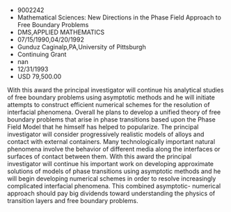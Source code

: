 
* 9002242
* Mathematical Sciences: New Directions in the Phase Field Approach to Free Boundary Problems
* DMS,APPLIED MATHEMATICS
* 07/15/1990,04/20/1992
* Gunduz Caginalp,PA,University of Pittsburgh
* Continuing Grant
* nan
* 12/31/1993
* USD 79,500.00

With this award the principal investigator will continue his analytical studies
of free boundary problems using asymptotic methods and he will initiate attempts
to construct efficient numerical schemes for the resolution of interfacial
phenomena. Overall he plans to develop a unified theory of free boundary
problems that arise in phase transitions based upon the Phase Field Model that
he himself has helped to popularize. The principal investigator will consider
progressively realistic models of alloys and contact with external containers.
Many technologically important natural phenomena involve the behavior of
different media along the interfaces or surfaces of contact between them. With
this award the principal investigator will continue his important work on
developing approximate solutions of models of phase transitions using asymptotic
methods and he will begin developing numerical schemes in order to resolve
increasingly complicated interfacial phenomena. This combined asymptotic-
numerical approach should pay big dividends toward understanding the physics of
transition layers and free boundary problems.

